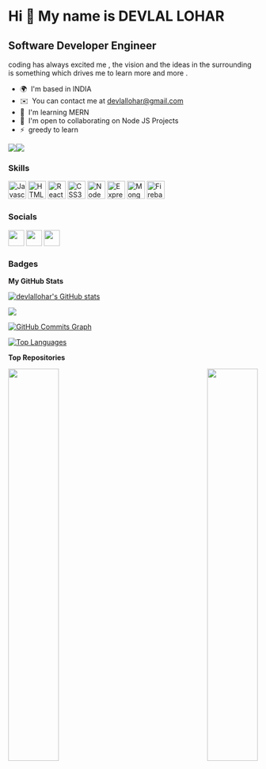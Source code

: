 Hi 👋 My name is DEVLAL LOHAR
=============================

Software Developer Engineer
---------------------------

coding has always excited me , the vision and the ideas in the surrounding is something which drives me to learn more and more .

* 🌍  I'm based in INDIA
* ✉️  You can contact me at [devlallohar@gmail.com](mailto:devlallohar@gmail.com)
* 🧠  I'm learning MERN
* 🤝  I'm open to collaborating on Node JS Projects
* ⚡  greedy to learn

<a href="https://www.twitter.com/DevlalLohar" target="_blank" rel="noreferrer"><img
src="https://img.shields.io/twitter/follow/DevlalLohar?logo=twitter&style=for-the-badge&color=ec4899&labelColor=1c1917"
/></a><a href="https://www.github.com/devlallohar" target="_blank" rel="noreferrer"><img
src="https://img.shields.io/github/followers/devlallohar?logo=github&style=for-the-badge&color=ec4899&labelColor=1c1917" /></a>

### Skills

<p align="left">
<a href="https://developer.mozilla.org/en-US/docs/Web/JavaScript" target="_blank" rel="noreferrer"><img src="https://raw.githubusercontent.com/danielcranney/readme-generator/main/public/icons/skills/javascript-colored.svg" width="36" height="36" alt="Javascript" /></a>
<a href="https://developer.mozilla.org/en-US/docs/Glossary/HTML5" target="_blank" rel="noreferrer"><img src="https://raw.githubusercontent.com/danielcranney/readme-generator/main/public/icons/skills/html5-colored.svg" width="36" height="36" alt="HTML5" /></a>
<a href="https://reactjs.org/" target="_blank" rel="noreferrer"><img src="https://raw.githubusercontent.com/danielcranney/readme-generator/main/public/icons/skills/react-colored.svg" width="36" height="36" alt="React" /></a>
<a href="https://www.w3.org/TR/CSS/#css" target="_blank" rel="noreferrer"><img src="https://raw.githubusercontent.com/danielcranney/readme-generator/main/public/icons/skills/css3-colored.svg" width="36" height="36" alt="CSS3" /></a>
<a href="https://nodejs.org/en/" target="_blank" rel="noreferrer"><img src="https://raw.githubusercontent.com/danielcranney/readme-generator/main/public/icons/skills/nodejs-colored.svg" width="36" height="36" alt="NodeJS" /></a>
<a href="https://expressjs.com/" target="_blank" rel="noreferrer"><img src="https://raw.githubusercontent.com/danielcranney/readme-generator/main/public/icons/skills/express-colored.svg" width="36" height="36" alt="Express" /></a>
<a href="https://www.mongodb.com/" target="_blank" rel="noreferrer"><img src="https://raw.githubusercontent.com/danielcranney/readme-generator/main/public/icons/skills/mongodb-colored.svg" width="36" height="36" alt="MongoDB" /></a>
<a href="https://firebase.google.com/" target="_blank" rel="noreferrer"><img src="https://raw.githubusercontent.com/danielcranney/readme-generator/main/public/icons/skills/firebase-colored.svg" width="36" height="36" alt="Firebase" /></a>
</p>


### Socials

<p align="left"> <a href="https://www.github.com/devlallohar" target="_blank" rel="noreferrer"><img src="https://raw.githubusercontent.com/danielcranney/readme-generator/main/public/icons/socials/github.svg" width="32" height="32" /></a> <a href="https://www.linkedin.com/in/devlal-lohar" target="_blank" rel="noreferrer"><img src="https://raw.githubusercontent.com/danielcranney/readme-generator/main/public/icons/socials/linkedin.svg" width="32" height="32" /></a> <a href="https://www.twitter.com/DevlalLohar" target="_blank" rel="noreferrer"><img src="https://raw.githubusercontent.com/danielcranney/readme-generator/main/public/icons/socials/twitter.svg" width="32" height="32" /></a></p>

### Badges

<b>My GitHub Stats</b>

<a href="http://www.github.com/devlallohar"><img src="https://github-readme-stats.vercel.app/api?username=devlallohar&show_icons=true&hide=&title_color=0891b2&text_color=ec4899&icon_color=ec4899&bg_color=1c1917&hide_border=true&show_icons=true" alt="devlallohar's GitHub stats" /></a>

<a href="http://www.github.com/devlallohar"><img src="https://github-readme-streak-stats.herokuapp.com/?user=devlallohar&stroke=ec4899&background=1c1917&ring=0891b2&fire=0891b2&currStreakNum=ec4899&currStreakLabel=0891b2&sideNums=ec4899&sideLabels=ec4899&dates=ec4899&hide_border=true" /></a>

<a href="http://www.github.com/devlallohar"><img src="https://activity-graph.herokuapp.com/graph?username=devlallohar&bg_color=1c1917&color=ec4899&line=ec4899&point=ec4899&area_color=1c1917&area=true&hide_border=true&custom_title=GitHub%20Commits%20Graph" alt="GitHub Commits Graph" /></a>

<a href="https://github.com/devlallohar" align="left"><img src="https://github-readme-stats.vercel.app/api/top-langs/?username=devlallohar&langs_count=10&title_color=0891b2&text_color=ec4899&icon_color=ec4899&bg_color=1c1917&hide_border=true&locale=en&custom_title=Top%20%Languages" alt="Top Languages" /></a>

<b>Top Repositories</b>

<div width="100%" align="center"><a href="https://github.com/devlallohar/dateSateliteImage" align="left"><img align="left" width="45%" src="https://github-readme-stats.vercel.app/api/pin/?username=devlallohar&repo=dateSateliteImage&title_color=0891b2&text_color=ec4899&icon_color=ec4899&bg_color=1c1917&hide_border=true&locale=en" /></a><a href="https://github.com/devlallohar/IPADDRESSFINDER" align="right"><img align="right" width="45%" src="https://github-readme-stats.vercel.app/api/pin/?username=devlallohar&repo=IPADDRESSFINDER&title_color=0891b2&text_color=ec4899&icon_color=ec4899&bg_color=1c1917&hide_border=true&locale=en" /></a></div><br /><br /><br /><br /><br /><br /><br />
